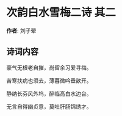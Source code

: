 # 次韵白水雪梅二诗  其二

**作者**: 刘子翚

## 诗词内容

豪气无根老自摧，尚留余习爱寻梅。

苦寒扶病也须去，薄暮微吟垂欲开。

静纳长芬风外坞，醉临高白水边台。

无言自得幽贞意，莫吐肝肠锦绣才。

